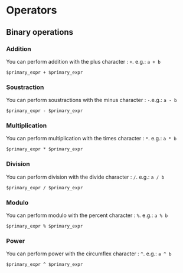 # Operators

## Binary operations

### Addition
You can perform addition with the plus character : `+`. e.g.: `a + b`
```
$primary_expr + $primary_expr
```

### Soustraction
You can perform soustractions with the minus character : `-`.e.g.: `a - b`
```
$primary_expr - $primary_expr
```

### Multiplication
You can perform multiplication with the times character : `*`. e.g.: `a * b`
```
$primary_expr * $primary_expr
```

### Division
You can perform division with the divide character : `/`. e.g.: `a / b`
```
$primary_expr / $primary_expr
```

### Modulo
You can perform modulo with the percent character : `%`. e.g.: `a % b`
```
$primary_expr % $primary_expr
```

### Power
You can perform power with the circumflex character : `^`. e.g.: `a ^ b`
```
$primary_expr ^ $primary_expr
```

